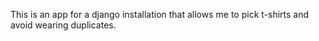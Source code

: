 This is an app for a django installation that allows me to pick t-shirts and avoid wearing duplicates.
